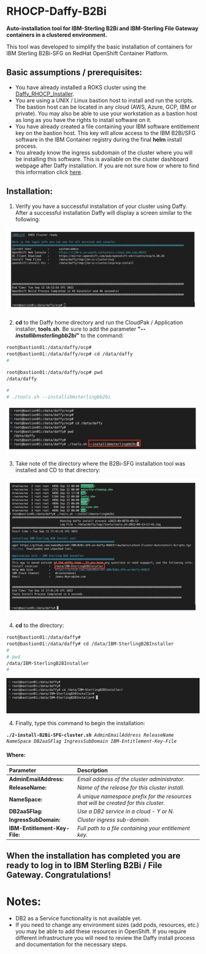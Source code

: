# RHOCP-Daffy-B2Bi

<b>Auto-installation tool for IBM-Sterling B2Bi and IBM-Sterling File Gateway containers in a clustered environment.</b>

This tool was developed to simplify the basic installation of containers for IBM Sterling B2Bi-SFG on RedHat OpenShift Container Platform.

## Basic assumptions / prerequisites:

- You have already installed a ROKS cluster using the [Daffy_RHOCP_Installer](https://ibm.github.io/daffy/).
- You are using a UNIX / Linux bastion host to install and run the scripts.  The bastion host can be located in any cloud (AWS, Azure, GCP, IBM or private).  You may also be able to use your workstation as a bastion host as long as you have the rights to install software on it.
- You have already created a file containing your IBM software entitlement key on the bastion host.  This key will allow access to the IBM B2Bi/SFG software in the IBM Container registry during the final <b>helm</b> install process.
- You already know the ingress subdomain of the cluster where you will be installing this software.  This is available on the cluster dashboard webpage after Daffy installation.  If you are not sure how or where to find this information click [here](ingsub.md).

## Installation:

1. Verify you have a successful installation of your cluster using Daffy. After a successful installation Daffy will display a screen similar to the following:

![Successful-Daffy-Install](images/Daffy-ROKS-Success.png "Daffy-Install-Successful")

2. <b>cd</b> to the Daffy home directory and run the CloudPak / Application installer, <b>tools.sh</b>.  Be sure to add the parameter <b>"_--installibmsterlingbb2bi_"</b> to the command:

```bash
root@bastion01:/data/daffy/ocp#
root@bastion01:/data/daffy/ocp# cd /data/daffy
#
```
```bash
root@bastion01:/data/daffy/ocp# pwd
/data/daffy
```
```bash
#
# ./tools.sh --installibmsterlingbb2bi
```

![Install-B2Bi-Tool](images/install-b2bi-tool.png "Install-B2Bi-Tool")

3. Take note of the directory where the B2Bi-SFG installation tool was installed and CD to that directory:

![Install-B2Bi-Tool](images/tool-installed.png "Install-B2Bi-Tool")

4. <b>cd</b> to the directory:

```bash
root@bastion01:/data/daffy#
root@bastion01:/data/daffy# cd /data/IBM-SterlingB2BInstaller
#
# pwd
/data/IBM-SterlingB2BInstaller
#
```

![Successful-B2Bi_SFG-Tool-Install](images/cd-2-b2bi-install.png "Successful-B2Bi_SFG-Tool-Install")

4. Finally, type this command to begin the installation:

<pre><code><b>./2-install-B2Bi-SFG-cluster.sh</b> <i>AdminEmailAddress</i> <i>ReleaseName</i> <i>NameSpace</i> <i>DB2aaSFlag</i> <i>IngressSubDomain</i> <i>IBM-Entitlement-Key-File</i></code></pre>


#### Where:

| Parameter                   | Description                                                                          |
| :---                        | :---                                                                                 |
| **AdminEmailAddress:**      | *Email address of the cluster administrator.*                                        |
| **ReleaseName:**            |  *Name of the release for this cluster install.*                                     |
| **NameSpace:**              | *A unique namespace prefix for the resources that will be created for this cluster.* |
| **DB2aaSFlag:**             | *Use a DB2 service in a cloud - Y or N.*                                             |
| **IngressSubDomain:**       | *Cluster ingress sub-domain.*                                                        |
| **IBM-Entitlement-Key-File:**| *Full path to a file containing your entitlement key.*


## When the installation has completed you are ready to log in to IBM Sterling B2Bi / File Gateway.  Congratulations!


#  Notes:

- DB2 as a Service functionality is not available yet.
- If you need to change any environment sizes (add pods, resources, etc.) you may be able to add these resources in OpenShift.  If you require different infrastructure you will need to review the Daffy install process and documentation for the necessary steps.
